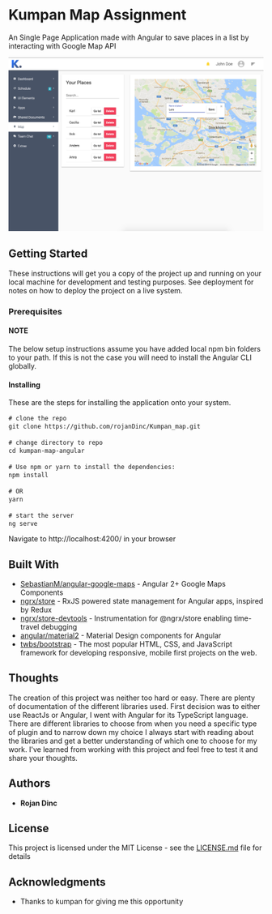 # Kumpan Map Assignment

An Single Page Application made with Angular to save places in a list by interacting with Google Map API

![](header.png)

## Getting Started

These instructions will get you a copy of the project up and running on your local machine for development and testing purposes. See deployment for notes on how to deploy the project on a live system.

### Prerequisites

#### NOTE
The below setup instructions assume you have added local npm bin folders to your path. If this is not the case you will need to install the Angular CLI globally.

#### Installing

These are the steps for installing the application onto your system.

```
# clone the repo
git clone https://github.com/rojanDinc/Kumpan_map.git

# change directory to repo
cd kumpan-map-angular

# Use npm or yarn to install the dependencies:
npm install

# OR
yarn

# start the server
ng serve
```
Navigate to http://localhost:4200/ in your browser

## Built With

- [SebastianM/angular-google-maps](https://github.com/SebastianM/angular-google-maps) - Angular 2+ Google Maps Components
- [ngrx/store](https://github.com/ngrx/store) - RxJS powered state management for Angular apps, inspired by Redux
- [ngrx/store-devtools](https://github.com/ngrx/store-devtools) - Instrumentation for @ngrx/store enabling time-travel debugging
- [angular/material2](https://github.com/angular/material2) - Material Design components for Angular
- [twbs/bootstrap](https://github.com/twbs/bootstrap) - The most popular HTML, CSS, and JavaScript framework for developing responsive, mobile first projects on the web.

## Thoughts 
The creation of this project was neither too hard or easy. There are plenty of documentation of the different libraries used.
First decision was to either use ReactJs or Angular, I went with Angular for its TypeScript language.
There are different libraries to choose from when you need a specific type of plugin and to narrow down my choice I always start with reading about the libraries and get a better understanding of which one to choose for my work.
I've learned from working with this project and feel free to test it and share your thoughts.

## Authors

* **Rojan Dinc**

## License

This project is licensed under the MIT License - see the [LICENSE.md](LICENSE.md) file for details

## Acknowledgments

* Thanks to kumpan for giving me this opportunity
